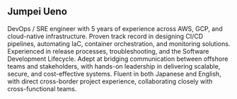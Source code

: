 ## Jumpei Ueno
DevOps / SRE engineer with 5 years of experience across AWS, GCP, and cloud-native infrastructure. Proven track record in designing CI/CD pipelines, automating IaC, container orchestration, and monitoring solutions. Experienced in release processes, troubleshooting, and the Software Development Lifecycle. Adept at bridging communication between offshore teams and stakeholders, with hands-on leadership in delivering scalable, secure, and cost-effective systems. Fluent in both Japanese and English, with direct cross-border project experience, collaborating closely with cross-functional teams.
